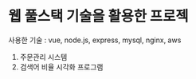 # 웹 풀스택 기술을 활용한 프로젝
사용한 기술 :  vue, node.js, express, mysql, nginx, aws 
1. 주문관리 시스템
2. 검색어 비율 시각화 프로그램
